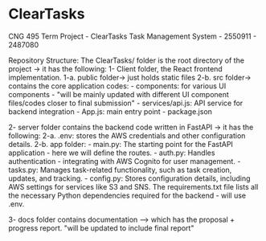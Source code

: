 # ClearTasks
CNG 495 Term Project -  ClearTasks Task Management System - 2550911 - 2487080

Repository Structure:
The ClearTasks/ folder is the root directory of the project -> it has the following:
1- Client folder, the React frontend implementation. 
    1-a. public folder-> just holds static files
    2-b. src folder-> contains the core application codes:
       - components: for various UI components - "will be mainly updated with different UI component files/codes closer to final submission"
       - services/api.js: API service for backend integration
       - App.js: main entry point
       - package.json

2- server folder contains the backend code written in FastAPI -> it has the following:
  2-a. .env: stores the AWS credentials and other configuration details.
  2-b. app folder:
    - main.py: The starting point for the FastAPI application - here we will define the routes.
    - auth.py: Handles authentication - integrating with AWS Cognito for user management.
    - tasks.py: Manages task-related functionality, such as task creation, updates, and tracking.
    - config.py: Stores configuration details, including AWS settings for services like S3 and SNS. The requirements.txt file lists all the necessary Python dependencies required for the backend - will use .env.


3- docs folder contains documentation --> which has the proposal + progress report. "will be updated to include final report"
